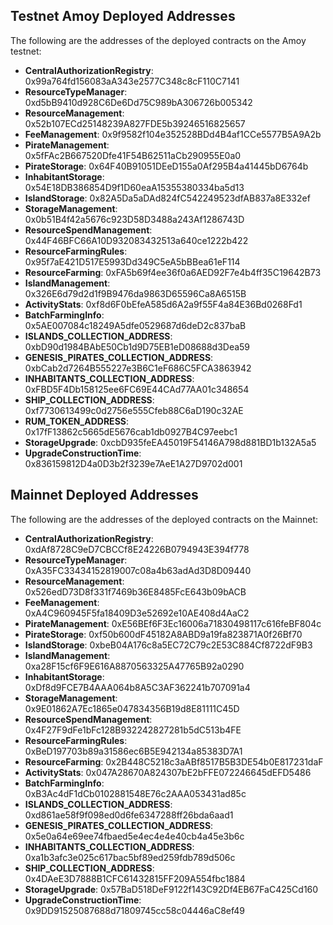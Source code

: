 ## Testnet Amoy Deployed Addresses

The following are the addresses of the deployed contracts on the Amoy testnet:

- **CentralAuthorizationRegistry**: 0x99a764fd156083aA343e2577C348c8cF110C7141
- **ResourceTypeManager**: 0xd5bB9410d928C6De6Dd75C989bA306726b005342
- **ResourceManagement**: 0x52b107ECd25148239A827FDE5b39246516825657 
- **FeeManagement**: 0x9f9582f104e352528BDd4B4af1CCe5577B5A9A2b
- **PirateManagement**: 0x5fFAc2B667520Dfe41F54B62511aCb290955E0a0
- **PirateStorage**: 0x64F40B91051DEeD155a0Af295B4a41445bD6764b
- **InhabitantStorage**: 0x54E18DB386854D9f1D60eaA15355380334ba5d13
- **IslandStorage**: 0x82A5Da5aDAd824fC542249523dfAB837a8E332ef
- **StorageManagement**: 0x0b51B4f42a5676c923D58D3488a243Af1286743D
- **ResourceSpendManagement**: 0x44F46BFC66A10D932083432513a640ce1222b422
- **ResourceFarmingRules**: 0x95f7aE421D517E5993Dd349C5eA5bBBea61eF114
- **ResourceFarming**: 0xFA5b69f4ee36f0a6AED92F7e4b4ff35C19642B73
- **IslandManagement**: 0x326E6d79d2d1f9B9476da9863D65596Ca8A6515B
- **ActivityStats**: 0xf8d6F0bEfeA585d6A2a9f55F4a84E36Bd0268Fd1
- **BatchFarmingInfo**: 0x5AE007084c18249A5dfe0529687d6deD2c837baB
- **ISLANDS_COLLECTION_ADDRESS**: 0xbD90d1984BAbE50Cb1d9D75EB1eD08688d3Dea59
- **GENESIS_PIRATES_COLLECTION_ADDRESS**: 0xbCab2d7264B555227e3B6C1eF686C5FCA3863942
- **INHABITANTS_COLLECTION_ADDRESS**: 0xFBD5F4Db158125ee6FC69E44CAd77AA01c348654
- **SHIP_COLLECTION_ADDRESS**: 0xf7730613499c0d2756e555Cfeb88C6aD190c32AE
- **RUM_TOKEN_ADDRESS**: 0x17fF13862c5665dE5676cab1db0927B4C97eebc1
- **StorageUpgrade**: 0xcbD935feEA45019F54146A798d881BD1b132A5a5
- **UpgradeConstructionTime**: 0x836159812D4a0D3b2f3239e7AeE1A27D9702d001

## Mainnet Deployed Addresses

The following are the addresses of the deployed contracts on the Mainnet:

- **CentralAuthorizationRegistry**: 0xdAf8728C9eD7CBCCf8E24226B0794943E394f778
- **ResourceTypeManager**: 0xA35FC33434152819007c08a4b63adAd3D8D09440
- **ResourceManagement**: 0x526edD73D8f331f7469b36E8485FcE643b09bACB
- **FeeManagement**: 0xA4C960945F5fa18409D3e52692e10AE408d4AaC2
- **PirateManagement**: 0xE56BEf6F3Ec16006a71830498117c616feBF804c
- **PirateStorage**: 0xf50b600dF45182A8ABD9a19fa823871A0f26Bf70
- **IslandStorage**: 0xbeB04A176c8a5EC72C79c2E53C884Cf8722dF9B3
- **IslandManagement**: 0xa28F15cf6F9E616A8870563325A47765B92a0290
- **InhabitantStorage**: 0xDf8d9FCE7B4AAA064b8A5C3AF362241b707091a4
- **StorageManagement**: 0x9E01862A7Ec1865e047834356B19d8E81111C45D
- **ResourceSpendManagement**: 0x4F27F9dFe1bFc128B932242827281b5dC513b4FE
- **ResourceFarmingRules**: 0xBeD197703b89a31586ec6B5E942134a85383D7A1
- **ResourceFarming**: 0x2B448C5218c3aABf8517B5B3DE54b0E817231daF
- **ActivityStats**: 0x047A28670A824307bE2bFFE072246645dEFD5486
- **BatchFarmingInfo**: 0xB3Ac4dF1dCb0102881548E76c2AAA053431ad85c
- **ISLANDS_COLLECTION_ADDRESS**: 0xd861ae58f9f098ed0d6fe6347288ff26bda6aad1
- **GENESIS_PIRATES_COLLECTION_ADDRESS**: 0x5e0a64e69ee74fbaed5e4ec4e4e40cb4a45e3b6c
- **INHABITANTS_COLLECTION_ADDRESS**: 0xa1b3afc3e025c617bac5bf89ed259fdb789d506c
- **SHIP_COLLECTION_ADDRESS**: 0x4DAeE3D7888B1CFC61432815FF209A554fbc1884
- **StorageUpgrade**: 0x57BaD518DeF9122f143C92Df4EB67FaC425Cd160
- **UpgradeConstructionTime**: 0x9DD91525087688d71809745cc58c04446aC8ef49
